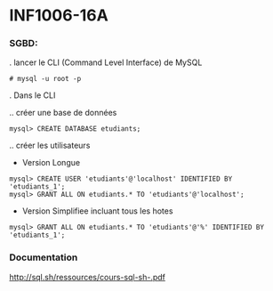 # INF1006-16A

### SGBD:

. lancer le CLI (Command Level Interface) de MySQL

```
# mysql -u root -p 
```


. Dans le CLI 

.. créer une base de données

```
mysql> CREATE DATABASE etudiants;
```

.. créer les utilisateurs

- Version Longue

```
mysql> CREATE USER 'etudiants'@'localhost' IDENTIFIED BY 'etudiants_1';
mysql> GRANT ALL ON etudiants.* TO 'etudiants'@'localhost';
```

- Version Simplifiee incluant tous les hotes
```
mysql> GRANT ALL ON etudiants.* TO 'etudiants'@'%' IDENTIFIED BY 'etudiants_1';
```

### Documentation

http://sql.sh/ressources/cours-sql-sh-.pdf

